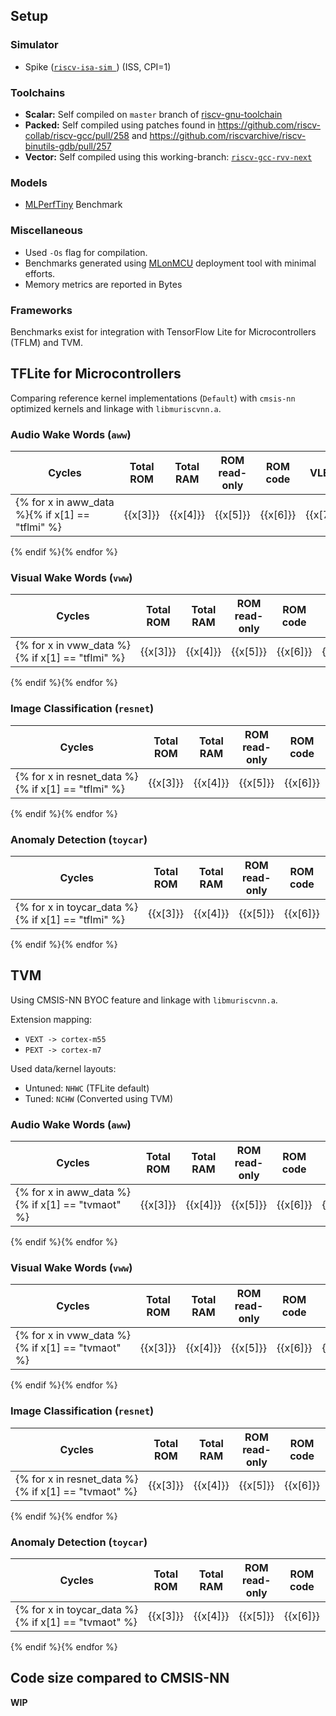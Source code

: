 ## Setup

### Simulator

- Spike ([`riscv-isa-sim `](https://github.com/riscv-software-src/riscv-isa-sim)) (ISS, CPI=1)

### Toolchains

- **Scalar:** Self compiled on `master` branch of [riscv-gnu-toolchain](https://github.com/riscv-collab/riscv-gnu-toolchain)
- **Packed:** Self compiled using patches found in https://github.com/riscv-collab/riscv-gcc/pull/258 and https://github.com/riscvarchive/riscv-binutils-gdb/pull/257
- **Vector:** Self compiled using this working-branch: [`riscv-gcc-rvv-next`](https://github.com/riscv-collab/riscv-gcc/tree/riscv-gcc-rvv-next)

### Models

- [MLPerfTiny](https://github.com/mlcommons/tiny) Benchmark

### Miscellaneous

- Used `-Os` flag for compilation.
- Benchmarks generated using [MLonMCU](https://github.com/tum-ei-eda/mlonmcu) deployment tool with minimal efforts.
- Memory metrics are reported in Bytes

### Frameworks

Benchmarks exist for integration with TensorFlow Lite for Microcontrollers (TFLM) and TVM.

## TFLite for Microcontrollers

Comparing reference kernel implementations (`Default`) with `cmsis-nn` optimized kernels and linkage with `libmuriscvnn.a`.


### Audio Wake Words (`aww`)

| Cycles    | Total ROM | Total RAM | ROM read-only | ROM code | VLEN | Kernels    | Extensions |
| --------- | --------- | --------- | ------------- | -------- | ---- | ---------- | ---------- |
{% for x in aww_data %}{% if x[1] == "tflmi" %}| {{x[3]}} | {{x[4]}} | {{x[5]}} | {{x[6]}} | {{x[7]}} | {{x[8]}} | {{x[9]}} | {{x[10]}} |
{% endif %}{% endfor %} 

### Visual Wake Words (`vww`)

| Cycles    | Total ROM | Total RAM | ROM read-only | ROM code | VLEN | Kernels    | Extensions |
| --------- | --------- | --------- | ------------- | -------- | ---- | ---------- | ---------- |
{% for x in vww_data %}{% if x[1] == "tflmi" %}| {{x[3]}} | {{x[4]}} | {{x[5]}} | {{x[6]}} | {{x[7]}} | {{x[8]}} | {{x[9]}} | {{x[10]}} |
{% endif %}{% endfor %} 


### Image Classification (`resnet`)

| Cycles    | Total ROM | Total RAM | ROM read-only | ROM code | VLEN | Kernels    | Extensions |
| --------- | --------- | --------- | ------------- | -------- | ---- | ---------- | ---------- |
{% for x in resnet_data %}{% if x[1] == "tflmi" %}| {{x[3]}} | {{x[4]}} | {{x[5]}} | {{x[6]}} | {{x[7]}} | {{x[8]}} | {{x[9]}} | {{x[10]}} |
{% endif %}{% endfor %} 

### Anomaly Detection (`toycar`)

| Cycles    | Total ROM | Total RAM | ROM read-only | ROM code | VLEN | Kernels    | Extensions |
| --------- | --------- | --------- | ------------- | -------- | ---- | ---------- | ---------- |
{% for x in toycar_data %}{% if x[1] == "tflmi" %}| {{x[3]}} | {{x[4]}} | {{x[5]}} | {{x[6]}} | {{x[7]}} | {{x[8]}} | {{x[9]}} | {{x[10]}} |
{% endif %}{% endfor %} 

## TVM

Using CMSIS-NN BYOC feature and linkage with `libmuriscvnn.a`.

Extension mapping:
- `VEXT -> cortex-m55`
- `PEXT -> cortex-m7`

Used data/kernel layouts:
- Untuned: `NHWC` (TFLite default)
- Tuned: `NCHW` (Converted using TVM)

### Audio Wake Words (`aww`)

| Cycles    | Total ROM | Total RAM | ROM read-only | ROM code | VLEN | Kernels    | Extensions |
| --------- | --------- | --------- | ------------- | -------- | ---- | ---------- | ---------- |
{% for x in aww_data %}{% if x[1] == "tvmaot" %}| {{x[3]}} | {{x[4]}} | {{x[5]}} | {{x[6]}} | {{x[7]}} | {{x[8]}} | {{x[9]}} | {{x[10]}} |
{% endif %}{% endfor %} 

### Visual Wake Words (`vww`)

| Cycles    | Total ROM | Total RAM | ROM read-only | ROM code | VLEN | Kernels    | Extensions |
| --------- | --------- | --------- | ------------- | -------- | ---- | ---------- | ---------- |
{% for x in vww_data %}{% if x[1] == "tvmaot" %}| {{x[3]}} | {{x[4]}} | {{x[5]}} | {{x[6]}} | {{x[7]}} | {{x[8]}} | {{x[9]}} | {{x[10]}} |
{% endif %}{% endfor %} 

### Image Classification (`resnet`)

| Cycles    | Total ROM | Total RAM | ROM read-only | ROM code | VLEN | Kernels    | Extensions |
| --------- | --------- | --------- | ------------- | -------- | ---- | ---------- | ---------- |
{% for x in resnet_data %}{% if x[1] == "tvmaot" %}| {{x[3]}} | {{x[4]}} | {{x[5]}} | {{x[6]}} | {{x[7]}} | {{x[8]}} | {{x[9]}} | {{x[10]}} |
{% endif %}{% endfor %}

### Anomaly Detection (`toycar`)

| Cycles    | Total ROM | Total RAM | ROM read-only | ROM code | VLEN | Kernels    | Extensions |
| --------- | --------- | --------- | ------------- | -------- | ---- | ---------- | ---------- |
{% for x in toycar_data %}{% if x[1] == "tvmaot" %}| {{x[3]}} | {{x[4]}} | {{x[5]}} | {{x[6]}} | {{x[7]}} | {{x[8]}} | {{x[9]}} | {{x[10]}} |
{% endif %}{% endfor %}


## Code size compared to CMSIS-NN

**WIP**
